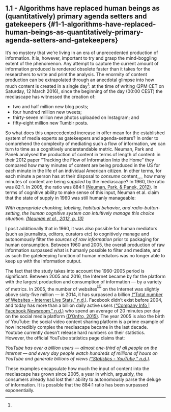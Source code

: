 ## 1.1 - Algorithms have replaced human beings as (quantitatively) primary agenda setters and gatekeepers {#1-1-algorithms-have-replaced-human-beings-as-quantitatively-primary-agenda-setters-and-gatekeepers}

It’s no mystery that we’re living in an era of unprecedented production of information. It is, however, important to try and grasp the mind-boggling extent of the phenomenon. Any attempt to capture the current amount of information produced is rendered obsolete faster than it takes for the researchers to write and print the analysis. The enormity of content production can be extrapolated through an anecdotal glimpse into how much content is created in a single day[^1]: at the time of writing (2PM CET on Saturday, 12 March 2016), since the beginning of the day (00:00 CEST) the mediascape has witnessed the creation of:

*   two and half million new blog posts;
*   four hundred million new tweets;
*   thirty-seven million new photos uploaded on Instagram; and
*   fifty-eight million new Tumblr posts.

So what does this unprecedented increase in offer mean for the established system of media experts as gatekeepers and agenda-setters? In order to comprehend the complexity of mediating such a flow of information, we can turn to time as a cognitively understandable metric. Neuman, Park and Panek analysed the production of content in terms of length of content: in their 2012 paper “Tracking the Flow of Information Into the Home” they compared how many minutes of content are being produced in the US for each minute in the life of an individual American citizen. In other terms, for each minute a person has at their disposal to _consume_ content_,_ how many minutes of content are being _supplied_ by the mediascape? In 1960, the ratio was 82:1\. In 2005, the ratio was 884:1 [(Neuman, Park, &amp; Panek, 2012)](https://paperpile.com/c/BG18Wg/MIeHz). In terms of cognitive ability to make sense of this input, Neuman et al. claim that the state of supply in 1960 was still humanly manageable:

_With appropriate chunking, labeling, habitual behavior, and radio-button-setting, the human cognitive system can intuitively manage this choice situation._ [_(Neuman et al., 2012, p. 13)_](https://paperpile.com/c/BG18Wg/MIeHz/?locator=13)

I posit additionally that in 1960, it was also possible for human mediators (such as journalists, editors, curators etc) to cognitively manage and autonomously filter the _sources of raw information_ prior to packaging for human consumption. Between 1960 and 2005, the overall production of raw information surpassed what is humanly possible to filter and mediate, and as such the gatekeeping function of human mediators was no longer able to keep up with the information output.

The fact that the study takes into account the 1960-2005 period is significant. Between 2005 and 2016, the Internet became by far the platform with the largest production and consumption of information — by a variety of metrics. In 2005, the number of websites<sup><sup id="975673652486875-footnote-ref-3"><a href="#975673652486875-footnote-3">[2]</a></sup></sup> on the Internet was slightly above sixty-five million — in 2014, it has surpassed a billion [(“Total number of Websites - Internet Live Stats,” n.d.)](https://paperpile.com/c/BG18Wg/mFCHU). Facebook didn’t exist before 2004, and today has more than a billion daily active users [(“Company Info | Facebook Newsroom,” n.d.)](https://paperpile.com/c/BG18Wg/z2J0Y) who spend an average of 20 minutes per day on the social media platform [(D’Onfro, 2015)](https://paperpile.com/c/BG18Wg/doshd). The year 2005 is also the birth of YouTube: the social video content sharing platform is a prime example of how incredibly complex the mediascape became in the last decade. Youtube currently doesn’t release hard numbers on their statistics. However, the official YouTube statistics page claims that:

_YouTube has over a billion users — almost one-third of all people on the Internet — and every day people watch hundreds of millions of hours on YouTube and generate billions of views_ [_(“Statistics - YouTube,” n.d.)_](https://paperpile.com/c/BG18Wg/3JA0o)_._

These examples encapsulate how much the input of content into the mediascape has grown since 2005, a year in which, arguably, the consumers already had lost their ability to autonomously parse the deluge of information. It is possible that the 884:1 ratio has been surpassed exponentially.

[^1]: 

[^2]: Intended as “unique hostnames” which can be resolved into an IP address.